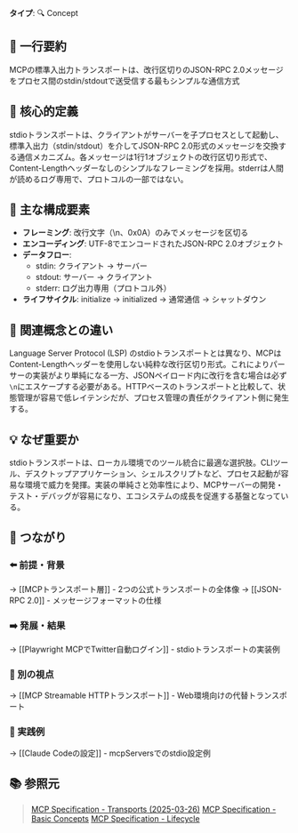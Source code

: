 **タイプ**: 🔍 Concept

## 📝 一行要約
MCPの標準入出力トランスポートは、改行区切りのJSON-RPC 2.0メッセージをプロセス間のstdin/stdoutで送受信する最もシンプルな通信方式

## 🎯 核心的定義
stdioトランスポートは、クライアントがサーバーを子プロセスとして起動し、標準入出力（stdin/stdout）を介してJSON-RPC 2.0形式のメッセージを交換する通信メカニズム。各メッセージは1行1オブジェクトの改行区切り形式で、Content-Lengthヘッダーなしのシンプルなフレーミングを採用。stderrは人間が読めるログ専用で、プロトコルの一部ではない。

## 🌟 主な構成要素
- **フレーミング**: 改行文字（\n、0x0A）のみでメッセージを区切る
- **エンコーディング**: UTF-8でエンコードされたJSON-RPC 2.0オブジェクト
- **データフロー**: 
  - stdin: クライアント → サーバー
  - stdout: サーバー → クライアント
  - stderr: ログ出力専用（プロトコル外）
- **ライフサイクル**: initialize → initialized → 通常通信 → シャットダウン

## 🔄 関連概念との違い
Language Server Protocol (LSP) のstdioトランスポートとは異なり、MCPはContent-Lengthヘッダーを使用しない純粋な改行区切り形式。これによりパーサーの実装がより単純になる一方、JSONペイロード内に改行を含む場合は必ず`\n`にエスケープする必要がある。HTTPベースのトランスポートと比較して、状態管理が容易で低レイテンシだが、プロセス管理の責任がクライアント側に発生する。

## 💡 なぜ重要か
stdioトランスポートは、ローカル環境でのツール統合に最適な選択肢。CLIツール、デスクトップアプリケーション、シェルスクリプトなど、プロセス起動が容易な環境で威力を発揮。実装の単純さと効率性により、MCPサーバーの開発・テスト・デバッグが容易になり、エコシステムの成長を促進する基盤となっている。

## 🔗 つながり
### ⬅️ 前提・背景
→ [[MCPトランスポート層]] - 2つの公式トランスポートの全体像
→ [[JSON-RPC 2.0]] - メッセージフォーマットの仕様

### ➡️ 発展・結果
→ [[Playwright MCPでTwitter自動ログイン]] - stdioトランスポートの実装例

### 🔀 別の視点
→ [[MCP Streamable HTTPトランスポート]] - Web環境向けの代替トランスポート

### 🎯 実践例
→ [[Claude Codeの設定]] - mcpServersでのstdio設定例

## 📚 参照元
> [MCP Specification - Transports (2025-03-26)](https://modelcontextprotocol.io/specification/2025-03-26/basic/transports)
> [MCP Specification - Basic Concepts](https://modelcontextprotocol.io/specification/2025-03-26/basic)
> [MCP Specification - Lifecycle](https://modelcontextprotocol.io/specification/2025-03-26/basic/lifecycle)